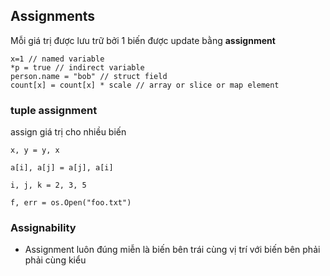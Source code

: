 ## Assignments
Mỗi giá trị được lưu trữ bởi 1 biến được update bằng **assignment**

```
x=1 // named variable
*p = true // indirect variable
person.name = "bob" // struct field
count[x] = count[x] * scale // array or slice or map element
```

### tuple assignment
assign giá trị cho nhiều biến
```
x, y = y, x

a[i], a[j] = a[j], a[i]

i, j, k = 2, 3, 5

f, err = os.Open("foo.txt")
```

### Assignability
- Assignment luôn đúng miễn là biến bên trái cùng vị trí với biến bên phải phải cùng kiểu
